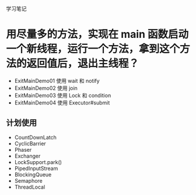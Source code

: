 学习笔记
# 用尽量多的方法，实现在 main 函数启动一个新线程，运行一个方法，拿到这个方法的返回值后，退出主线程？
* ExitMainDemo01 使用 wait 和 notify
* ExitMainDemo02 使用 join
* ExitMainDemo03 使用 Lock 和 condition
* ExitMainDemo04 使用 Executor#submit

## 计划使用
* CountDownLatch
* CyclicBarrier
* Phaser
* Exchanger
* LockSupport.park()
* PipedInputStream
* BlockingQueue
* Semaphore
* ThreadLocal
